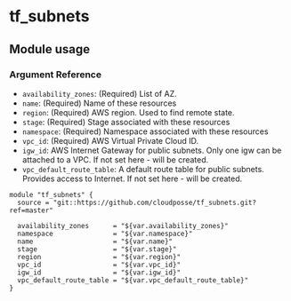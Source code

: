 # tf_subnets

## Module usage

### Argument Reference

* `availability_zones`: (Required) List of AZ.
* `name`: (Required) Name of these resources
* `region`: (Required) AWS region. Used to find remote state.
* `stage`: (Required) Stage associated with these resources
* `namespace`: (Required) Namespace associated with these resources
* `vpc_id`: (Required) AWS Virtual Private Cloud ID.
* `igw_id`: AWS Internet Gateway for public subnets. Only one igw can be attached to a VPC. If not set here - will be created.
* `vpc_default_route_table`: A default route table for public subnets. Provides access to Internet. If not set here - will be created.

```
module "tf_subnets" {
  source = "git::https://github.com/cloudposse/tf_subnets.git?ref=master"

  availability_zones      = "${var.availability_zones}"
  namespace               = "${var.namespace}"
  name                    = "${var.name}"
  stage                   = "${var.stage}"
  region                  = "${var.region}"
  vpc_id                  = "${var.vpc_id}"
  igw_id                  = "${var.igw_id}"
  vpc_default_route_table = "${var.vpc_default_route_table}"
}
```
